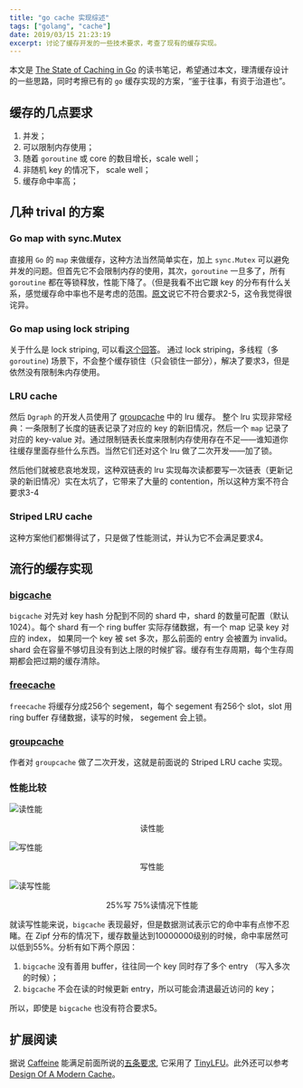 ```yaml
---
title: "go cache 实现综述"
tags: ["golang", "cache"]
date: 2019/03/15 21:23:19
excerpt: 讨论了缓存开发的一些技术要求，考查了现有的缓存实现。
---
```


本文是 [The State of Caching in Go](https://blog.dgraph.io/post/caching-in-go/) 的读书笔记，希望通过本文，理清缓存设计的一些思路，同时考擦已有的 `go` 缓存实现的方案，“鉴于往事，有资于治道也”。

## 缓存的几点要求

1. 并发；
2. 可以限制内存使用；
3. 随着 `goroutine` 或 core 的数目增长，scale well；
4. 非随机 key 的情况下， scale well；
5. 缓存命中率高；

## 几种 trival 的方案

### Go map with sync.Mutex

直接用 `Go` 的 `map` 来做缓存，这种方法当然简单实在，加上 `sync.Mutex` 可以避免并发的问题。但首先它不会限制内存的使用，其次，`goroutine` 一旦多了，所有 `goroutine` 都在等锁释放，性能下降了。（但是我看不出它跟 key 的分布有什么关系，感觉缓存命中率也不是考虑的范围。[原文](https://blog.dgraph.io/post/caching-in-go/)说它不符合要求2-5，这令我觉得很诧异。

### Go map using lock striping

关于什么是 lock striping, 可以看[这个回答](https://stackoverflow.com/questions/16151606/need-simple-explanation-how-lock-striping-works-with-concurrenthashmap)。 通过 lock striping，多线程（多 
`goroutine`) 场景下，不会整个缓存锁住（只会锁住一部分），解决了要求3，但是依然没有限制朱内存使用。

### LRU cache

然后 `Dgraph` 的开发人员使用了 [groupcache](https://github.com/golang/groupcache/blob/master/lru/lru.go) 中的 lru 缓存。 整个 lru 实现非常经典：一条限制了长度的链表记录了对应的 key 的新旧情况，然后一个 `map` 记录了对应的 key-value 对。通过限制链表长度来限制内存使用存在不足——谁知道你往缓存里面存些什么东西。当然它们还对这个 lru 做了二次开发——加了锁。

然后他们就被悲哀地发现，这种双链表的 lru 实现每次读都要写一次链表（更新记录的新旧情况）实在太坑了，它带来了大量的 contention，所以这种方案不符合要求3-4

### Striped LRU cache

这种方案他们都懒得试了，只是做了性能测试，并认为它不会满足要求4。

## 流行的缓存实现

### [bigcache](https://github.com/allegro/bigcache)

`bigcache` 对先对 key hash 分配到不同的 shard 中，shard 的数量可配置（默认1024）。每个 shard 有一个 ring buffer 实际存储数据，有一个 map 记录 key 对应的 index， 如果同一个 key 被 set 多次，那么前面的 entry 会被置为 invalid。 shard 会在容量不够切且没有到达上限的时候扩容。缓存有生存周期，每个生存周期都会把过期的缓存清除。

### [freecache](https://github.com/coocood/freecache)

`freecache` 将缓存分成256个 segement，每个 segement 有256个 slot，slot 用 ring buffer 存储数据，读写的时候， segement 会上锁。

### [groupcache](https://github.com/golang/groupcache/tree/master/lru)

作者对 `groupcache` 做了二次开发，这就是前面说的 Striped LRU cache 实现。

### 性能比较

![读性能](https://blog.dgraph.io/images/cache_read_workload.svg)
<center>读性能</center>

![写性能](https://blog.dgraph.io/images/cache_write_workload.svg)
<center>写性能</center>

![读写性能](https://blog.dgraph.io/images/cache_mixed_workload.svg)
<center>25%写 75%读情况下性能</center>

就读写性能来说，`bigcache` 表现最好，但是数据测试表示它的命中率有点惨不忍睹。在 Zipf 分布的情况下，缓存数量达到10000000级别的时候，命中率居然可以低到55%。分析有如下两个原因：

1. `bigcache` 没有善用 buffer，往往同一个 key 同时存了多个 entry （写入多次的时候）；
2. `bigcache` 不会在读的时候更新 entry，所以可能会清退最近访问的 key；

所以，即使是 `bigcache` 也没有符合要求5。

## 扩展阅读

据说 [Caffeine](https://github.com/ben-manes/caffeine) 能满足前面所说的[五条要求](缓存的几点要求), 它采用了 [TinyLFU](https://arxiv.org/abs/1512.00727)。此外还可以参考[Design Of A Modern Cache](http://highscalability.com/blog/2016/1/25/design-of-a-modern-cache.html)。